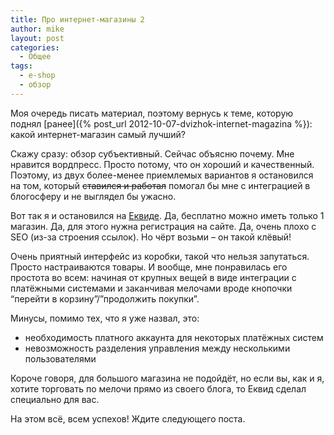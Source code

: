 ```yaml
---
title: Про интернет-магазины 2
author: mike
layout: post
categories:
  - Общее
tags:
  - e-shop
  - обзор
---
```

Моя очередь писать материал, поэтому вернусь к теме, которую поднял [ранее]({% post_url 2012-10-07-dvizhok-internet-magazina %}): какой интернет-магазин самый лучший?

Скажу сразу: обзор субъективный. Сейчас объясню почему. Мне нравится вордпресс. Просто потому, что он хороший и качественный. 
Поэтому, из двух более-менее приемлемых вариантов я остановился на том, который <del>ставился и работал</del> помогал бы мне с 
интеграцией в блогосферу и не выглядел бы ужасно.

Вот так я и остановился на [Еквиде](http://ecwid.com/). Да, бесплатно можно иметь только 1 магазин. 
Да, для этого нужна регистрация на сайте. Да, очень плохо с SEO (из-за строения ссылок). Но чёрт возьми &#8211; он такой клёвый!

Очень приятный интерфейс из коробки, такой что нельзя запутаться. Просто настраиваются товары. И вообще, мне понравилась его простота во всем: 
начиная от крупных вещей в виде интеграции с платёжными системами и заканчивая мелочами вроде кнопочки &#8220;перейти в корзину&#8221;/&#8221;продолжить 
покупки&#8221;.

Минусы, помимо тех, что я уже назвал, это:

  * необходимость платного аккаунта для некоторых платёжных систем
  * невозможность разделения управления между несколькими пользователями

Короче говоря, для большого магазина не подойдёт, но если вы, как и я, хотите торговать по мелочи прямо из своего блога, то Еквид сделал специально для вас.

На этом всё, всем успехов! Ждите следующего поста.